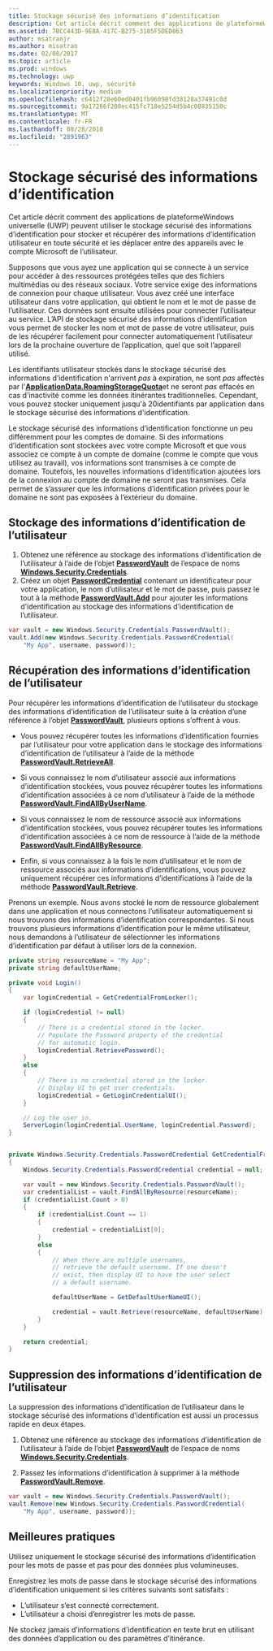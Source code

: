 ```yaml
---
title: Stockage sécurisé des informations d’identification
description: Cet article décrit comment des applications de plateformeWindows universelle (UWP) peuvent utiliser le stockage sécurisé des informations d’identification pour stocker et récupérer des informations d’identification utilisateur en toute sécurité et les déplacer entre des appareils avec le compte Microsoft de l’utilisateur.
ms.assetid: 7BCC443D-9E8A-417C-B275-3105F5DED863
author: msatranjr
ms.author: misatran
ms.date: 02/08/2017
ms.topic: article
ms.prod: windows
ms.technology: uwp
keywords: Windows 10, uwp, sécurité
ms.localizationpriority: medium
ms.openlocfilehash: c6412f28e60ed0401fb96098fd38128a37491c8d
ms.sourcegitcommit: 9a17266f208ec415fc718e5254d5b4c08835150c
ms.translationtype: MT
ms.contentlocale: fr-FR
ms.lasthandoff: 08/28/2018
ms.locfileid: "2891963"
---
```

# <a name="credential-locker"></a>Stockage sécurisé des informations d’identification




Cet article décrit comment des applications de plateformeWindows universelle (UWP) peuvent utiliser le stockage sécurisé des informations d’identification pour stocker et récupérer des informations d’identification utilisateur en toute sécurité et les déplacer entre des appareils avec le compte Microsoft de l’utilisateur.

Supposons que vous ayez une application qui se connecte à un service pour accéder à des ressources protégées telles que des fichiers multimédias ou des réseaux sociaux. Votre service exige des informations de connexion pour chaque utilisateur. Vous avez créé une interface utilisateur dans votre application, qui obtient le nom et le mot de passe de l’utilisateur. Ces données sont ensuite utilisées pour connecter l’utilisateur au service. L’API de stockage sécurisé des informations d’identification vous permet de stocker les nom et mot de passe de votre utilisateur, puis de les récupérer facilement pour connecter automatiquement l’utilisateur lors de la prochaine ouverture de l’application, quel que soit l’appareil utilisé.

Les identifiants utilisateur stockés dans le stockage sécurisé des informations d’identification n'arrivent *pas* à expiration, ne sont *pas* affectés par l'[**ApplicationData.RoamingStorageQuota**](https://msdn.microsoft.com/library/windows/apps/br241625)et ne seront *pas* effacés en cas d'inactivité comme les données itinérantes traditionnelles. Cependant, vous pouvez stocker uniquement jusqu'à 20identifiants par application dans le stockage sécurisé des informations d'identification.

Le stockage sécurisé des informations d’identification fonctionne un peu différemment pour les comptes de domaine. Si des informations d’identification sont stockées avec votre compte Microsoft et que vous associez ce compte à un compte de domaine (comme le compte que vous utilisez au travail), vos informations sont transmises à ce compte de domaine. Toutefois, les nouvelles informations d’identification ajoutées lors de la connexion au compte de domaine ne seront pas transmises. Cela permet de s’assurer que les informations d’identification privées pour le domaine ne sont pas exposées à l’extérieur du domaine.

## <a name="storing-user-credentials"></a>Stockage des informations d’identification de l’utilisateur


1.  Obtenez une référence au stockage des informations d’identification de l’utilisateur à l’aide de l’objet [**PasswordVault**](https://msdn.microsoft.com/library/windows/apps/br227081) de l’espace de noms [**Windows.Security.Credentials**](https://msdn.microsoft.com/library/windows/apps/br227089).
2.  Créez un objet [**PasswordCredential**](https://msdn.microsoft.com/library/windows/apps/br227061) contenant un identificateur pour votre application, le nom d’utilisateur et le mot de passe, puis passez le tout à la méthode [**PasswordVault.Add**](https://msdn.microsoft.com/library/windows/apps/hh701231) pour ajouter les informations d’identification au stockage des informations d’identification de l’utilisateur.

```cs
var vault = new Windows.Security.Credentials.PasswordVault();
vault.Add(new Windows.Security.Credentials.PasswordCredential(
    "My App", username, password));
```

## <a name="retrieving-user-credentials"></a>Récupération des informations d’identification de l’utilisateur


Pour récupérer les informations d’identification de l’utilisateur du stockage des informations d’identification de l’utilisateur suite à la création d’une référence à l’objet [**PasswordVault**](https://msdn.microsoft.com/library/windows/apps/br227081), plusieurs options s’offrent à vous.

-   Vous pouvez récupérer toutes les informations d’identification fournies par l’utilisateur pour votre application dans le stockage des informations d’identification de l’utilisateur à l’aide de la méthode [**PasswordVault.RetrieveAll**](https://msdn.microsoft.com/library/windows/apps/br227088).

-   Si vous connaissez le nom d’utilisateur associé aux informations d’identification stockées, vous pouvez récupérer toutes les informations d’identification associées à ce nom d’utilisateur à l’aide de la méthode [**PasswordVault.FindAllByUserName**](https://msdn.microsoft.com/library/windows/apps/br227084).

-   Si vous connaissez le nom de ressource associé aux informations d’identification stockées, vous pouvez récupérer toutes les informations d’identification associées à ce nom de ressource à l’aide de la méthode [**PasswordVault.FindAllByResource**](https://msdn.microsoft.com/library/windows/apps/br227083).

-   Enfin, si vous connaissez à la fois le nom d’utilisateur et le nom de ressource associés aux informations d’identifications, vous pouvez uniquement récupérer ces informations d’identifications à l’aide de la méthode [**PasswordVault.Retrieve**](https://msdn.microsoft.com/library/windows/apps/br227087).

Prenons un exemple. Nous avons stocké le nom de ressource globalement dans une application et nous connectons l’utilisateur automatiquement si nous trouvons des informations d’identification correspondantes. Si nous trouvons plusieurs informations d’identification pour le même utilisateur, nous demandons à l’utilisateur de sélectionner les informations d’identification par défaut à utiliser lors de la connexion.

```cs
private string resourceName = "My App";
private string defaultUserName;

private void Login()
{
    var loginCredential = GetCredentialFromLocker();

    if (loginCredential != null)
    {
        // There is a credential stored in the locker.
        // Populate the Password property of the credential
        // for automatic login.
        loginCredential.RetrievePassword();
    }
    else
    {
        // There is no credential stored in the locker.
        // Display UI to get user credentials.
        loginCredential = GetLoginCredentialUI();
    }

    // Log the user in.
    ServerLogin(loginCredential.UserName, loginCredential.Password);
}


private Windows.Security.Credentials.PasswordCredential GetCredentialFromLocker()
{
    Windows.Security.Credentials.PasswordCredential credential = null;

    var vault = new Windows.Security.Credentials.PasswordVault();
    var credentialList = vault.FindAllByResource(resourceName);
    if (credentialList.Count > 0)
    {
        if (credentialList.Count == 1)
        {
            credential = credentialList[0];
        }
        else
        {
            // When there are multiple usernames,
            // retrieve the default username. If one doesn't
            // exist, then display UI to have the user select
            // a default username.

            defaultUserName = GetDefaultUserNameUI();

            credential = vault.Retrieve(resourceName, defaultUserName);
        }
    }

    return credential;
}
```

## <a name="deleting-user-credentials"></a>Suppression des informations d’identification de l’utilisateur


La suppression des informations d’identification de l’utilisateur dans le stockage sécurisé des informations d’identification est aussi un processus rapide en deux étapes.

1.  Obtenez une référence au stockage des informations d’identification de l’utilisateur à l’aide de l’objet [**PasswordVault**](https://msdn.microsoft.com/library/windows/apps/br227081) de l’espace de noms [**Windows.Security.Credentials**](https://msdn.microsoft.com/library/windows/apps/br227089).

2.  Passez les informations d’identification à supprimer à la méthode [**PasswordVault.Remove**](https://msdn.microsoft.com/library/windows/apps/hh701242).

```cs
var vault = new Windows.Security.Credentials.PasswordVault();
vault.Remove(new Windows.Security.Credentials.PasswordCredential(
    "My App", username, password));
```

## <a name="best-practices"></a>Meilleures pratiques


Utilisez uniquement le stockage sécurisé des informations d’identification pour les mots de passe et pas pour des données plus volumineuses.

Enregistrez les mots de passe dans le stockage sécurisé des informations d’identification uniquement si les critères suivants sont satisfaits :

-   L’utilisateur s’est connecté correctement.
-   L’utilisateur a choisi d’enregistrer les mots de passe.

Ne stockez jamais d’informations d’identification en texte brut en utilisant des données d’application ou des paramètres d’itinérance.
